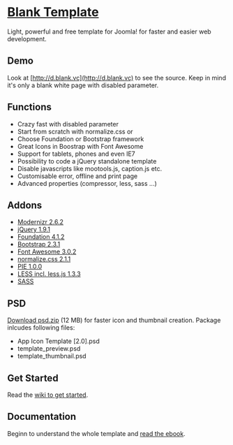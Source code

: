 # [Blank Template](http://blank.vc)

Light, powerful and free template for Joomla!
for faster and easier web development.


## Demo

Look at [http://d.blank.vc](http://d.blank.vc) to see the source. Keep in mind it's only a blank white page with disabled parameter.

## Functions

* Crazy fast with disabled parameter
* Start from scratch with normalize.css or
* Choose Foundation or Bootstrap framework
* Great Icons in Boostrap with Font Awesome
* Support for tablets, phones and even IE7
* Possibility to code a jQuery standalone template
* Disable javascripts like mootools.js, caption.js etc.
* Customisable error, offline and print page
* Advanced properties (compressor, less, sass ...)

## Addons 

* [Modernizr 2.6.2](http://modernizr.com/)
* [jQuery 1.9.1](http://jquery.com/)
* [Foundation 4.1.2](http://foundation.zurb.com/)
* [Bootstrap 2.3.1](http://getbootstrap.com/)
* [Font Awesome 3.0.2](http://fortawesome.github.com/Font-Awesome/)
* [normalize.css 2.1.1](http://necolas.github.com/normalize.css/)
* [PIE 1.0.0](http://css3pie.com/)
* [LESS incl. less.js 1.3.3](http://lesscss.org/)
* [SASS](http://sass-lang.com/)

## PSD

[Download psd.zip](http://itr.im/psd) (12 MB) for faster icon and thumbnail creation. Package inlcudes following files:

* App Icon Template [2.0].psd
* template_preview.psd
* template_thumbnail.psd

## Get Started

Read the [wiki to get started](https://github.com/Bloggerschmidt/Blank-Template/wiki/Getting-started).

## Documentation

Beginn to understand the whole template and [read the ebook](http://blank.vc/ebook.html).
